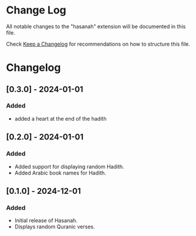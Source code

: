 # Change Log

All notable changes to the "hasanah" extension will be documented in this file.

Check [Keep a Changelog](http://keepachangelog.com/) for recommendations on how to structure this file.

# Changelog

## [0.3.0] - 2024-01-01

### Added
 - added a heart at the end of the hadith

## [0.2.0] - 2024-01-01

### Added
- Added support for displaying random Hadith.
- Added Arabic book names for Hadith.

## [0.1.0] - 2024-12-01

### Added
- Initial release of Hasanah.
- Displays random Quranic verses.